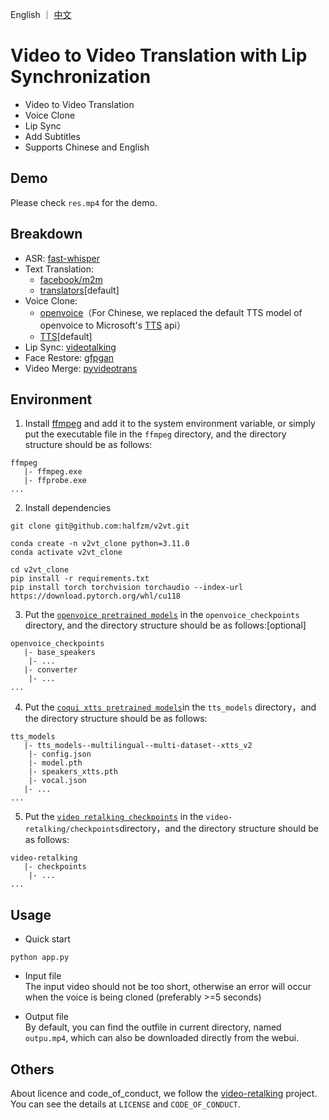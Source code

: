 <p align="left">
    English ｜ <a href="readme.md">中文</a>
</p>
<h1 align="left">
  Video to Video Translation with Lip Synchronization 
</h1>

- Video to Video Translation  
- Voice Clone  
- Lip Sync
- Add Subtitles  
- Supports Chinese and English  

## Demo
Please check `res.mp4` for the demo.

<!-- <video>
<source src="https://github.com/halfzm/v2vt/blob/main/res.mp4" type="video/mp4">
</video> -->

## Breakdown
- ASR: [fast-whisper](https://github.com/SYSTRAN/faster-whisper)
- Text Translation: 
  - [facebook/m2m](https://huggingface.co/facebook/m2m100_1.2B)
  - [translators](https://github.com/UlionTse/translators)[default]
- Voice Clone: 
  - [openvoice](https://github.com/myshell-ai/OpenVoice)（For Chinese, we replaced the default TTS model of openvoice to Microsoft's [TTS](https://github.com/skygongque/tts) api）
  - [TTS](https://github.com/coqui-ai/TTS)[default]
- Lip Sync: [videotalking](https://github.com/OpenTalker/video-retalking)
- Face Restore: [gfpgan](https://github.com/TencentARC/GFPGAN)
- Video Merge: [pyvideotrans](https://github.com/jianchang512/pyvideotrans)



## Environment
1. Install [ffmpeg](https://ffmpeg.org/) and add it to the system environment variable, or simply put the executable file in the `ffmpeg` directory, and the directory structure should be as follows:
```
ffmpeg
   |- ffmpeg.exe
   |- ffprobe.exe
...
```

2. Install dependencies
```
git clone git@github.com:halfzm/v2vt.git

conda create -n v2vt_clone python=3.11.0
conda activate v2vt_clone

cd v2vt_clone
pip install -r requirements.txt
pip install torch torchvision torchaudio --index-url https://download.pytorch.org/whl/cu118
```

3. Put the [`openvoice pretrained models`](https://myshell-public-repo-hosting.s3.amazonaws.com/checkpoints_1226.zip) in the `openvoice_checkpoints` directory, and the directory structure should be as follows:[optional]
```
openvoice_checkpoints
   |- base_speakers
    |- ...
   |- converter
    |- ...
...
```

4. Put the [`coqui xtts pretrained models`](https://huggingface.co/coqui/XTTS-v2/tree/main)in the `tts_models` directory，and the directory structure should be as follows:
```
tts_models
   |- tts_models--multilingual--multi-dataset--xtts_v2
    |- config.json
    |- model.pth
    |- speakers_xtts.pth
    |- vocal.json
   |- ...
...
```

5. Put the [`video retalking checkpoints`](https://drive.google.com/drive/folders/18rhjMpxK8LVVxf7PI6XwOidt8Vouv_H0?usp=share_link) in the `video-retalking/checkpoints`directory，and the directory structure should be as follows:
```
video-retalking
   |- checkpoints
    |- ...
...
```


## Usage
- Quick start
```
python app.py
```
- Input file  
The input video should not be too short, otherwise an error will occur when the voice is being cloned (preferably >=5 seconds)

- Output file  
By default, you can find the outfile in current directory, named `outpu.mp4`, which can also be downloaded directly from the webui.


## Others
About licence and code_of_conduct, we follow the [video-retalking](https://github.com/OpenTalker/video-retalking) project.  
You can see the details at `LICENSE` and `CODE_OF_CONDUCT`.
